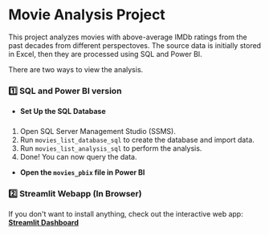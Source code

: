 # Movie Analysis Project

This project analyzes movies with above-average IMDb ratings from the past decades from different perspectoves. The source data is initially stored in Excel, then they are processed using SQL and Power BI.

There are two ways to view the analysis.

### 1️⃣ SQL and Power BI version
- **Set Up the SQL Database**

### 
1. Open SQL Server Management Studio (SSMS).
2. Run `movies_list_database_sql` to create the database and import data.
3. Run `movies_list_analysis_sql` to perform the analysis.
4. Done! You can now query the data.

- **Open the `movies_pbix` file in Power BI**

### 2️⃣ Streamlit Webapp (In Browser)
If you don't want to install anything, check out the interactive web app:
**[Streamlit Dashboard](https://movies-streamlit-example.herokuapp.com)**